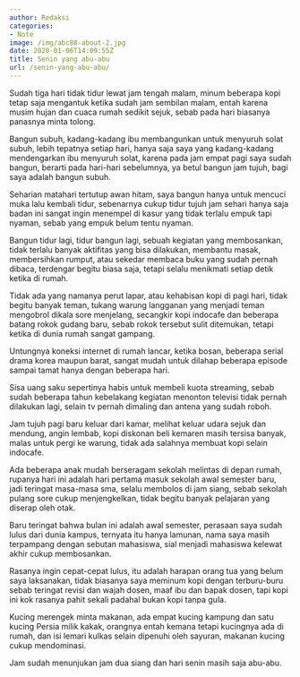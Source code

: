```yaml
---
author: Redaksi
categories:
- Note
image: /img/abc88-about-2.jpg
date: 2020-01-06T14:09:55Z
title: Senin yang abu-abu
url: /senin-yang-abu-abu/
---
```


Sudah tiga hari tidak tidur lewat jam tengah malam, minum beberapa kopi tetap saja mengantuk ketika sudah jam sembilan malam, entah karena musim hujan dan cuaca rumah sedikit sejuk, sebab pada hari biasanya panasnya minta tolong.

Bangun subuh, kadang-kadang ibu membangunkan untuk menyuruh solat subuh, lebih tepatnya setiap hari, hanya saja saya yang kadang-kadang mendengarkan ibu menyuruh solat, karena pada jam empat pagi saya sudah bangun, berarti pada hari-hari sebelumnya, ya betul bangun jam tujuh, bagi saya adalah bangun subuh.

Seharian matahari tertutup awan hitam, saya bangun hanya untuk mencuci muka lalu kembali tidur, sebenarnya cukup tidur tujuh jam sehari hanya saja badan ini sangat ingin menempel di kasur yang tidak terlalu empuk tapi nyaman, sebab yang empuk belum tentu nyaman.

Bangun tidur lagi, tidur bangun lagi, sebuah kegiatan yang membosankan, tidak terlalu banyak aktifitas yang bisa dilakukan, membantu masak, membersihkan rumput, atau sekedar membaca buku yang sudah pernah dibaca, terdengar begitu biasa saja, tetapi selalu menikmati setiap detik ketika di rumah.

Tidak ada yang namanya perut lapar, atau kehabisan kopi di pagi hari, tidak begitu banyak teman, tukang warung langganan yang menjadi teman mengobrol dikala sore menjelang, secangkir kopi indocafe dan beberapa batang rokok gudang baru, sebab rokok tersebut sulit ditemukan, tetapi ketika di dunia rumah sangat gampang.

Untungnya koneksi internet di rumah lancar, ketika bosan, beberapa serial drama korea maupun barat, sangat mudah untuk dilahap beberapa episode sampai tamat hanya dengan beberapa hari.

Sisa uang saku sepertinya habis untuk membeli kuota streaming, sebab sudah beberapa tahun kebelakang kegiatan menonton televisi tidak pernah dilakukan lagi, selain tv pernah dimaling dan antena yang sudah roboh.

Jam tujuh pagi baru keluar dari kamar, melihat keluar udara sejuk dan mendung, angin lembab, kopi diskonan beli kemaren masih tersisa banyak, malas untuk pergi ke warung, tidak ada salahnya membuat kopi selain indocafe.

Ada beberapa anak mudah berseragam sekolah melintas di depan rumah, rupanya hari ini adalah hari pertama masuk sekolah awal semester baru, jadi teringat masa-masa sma, selalu membolos di jam siang, sebab sekolah pulang sore cukup menjengkelkan, tidak begitu banyak pelajaran yang diserap oleh otak.

Baru teringat bahwa bulan ini adalah awal semester, perasaan saya sudah lulus dari dunia kampus, ternyata itu hanya lamunan, nama saya masih terpampang dengan sebutan mahasiswa, sial menjadi mahasiswa kelewat akhir cukup membosankan.

Rasanya ingin cepat-cepat lulus, itu adalah harapan orang tua yang belum saya laksanakan, tidak biasanya saya meminum kopi dengan terburu-buru sebab teringat revisi dan wajah dosen, maaf ibu dan bapak dosen, tapi kopi ini kok rasanya pahit sekali padahal bukan kopi tanpa gula.

Kucing merengek minta makanan, ada empat kucing kampung dan satu kucing Persia milik kakak, orangnya entah kemana tetapi kucingnya ada di rumah, dan isi lemari kulkas selain dipenuhi oleh sayuran, makanan kucing cukup mendominasi.

Jam sudah menunjukan jam dua siang dan hari senin masih saja abu-abu.
